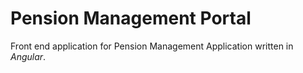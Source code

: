 # Pension Management Portal

Front end application for Pension Management Application written in *Angular*.
